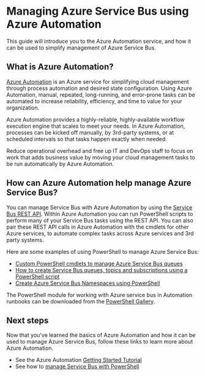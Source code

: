 <properties
    pageTitle="Manage Azure Service Bus using Azure Automation | Microsoft Azure"
    description="Learn how to use the Azure Automation service to manage Azure Service Bus."
    services="service-bus, automation"
    documentationCenter=""
    authors="mgoedtel"
    manager="jwhit"
    editor=""/>

<tags
    ms.service="service-bus"
    ms.workload="na"
    ms.tgt_pltfrm="na"
    ms.devlang="na"
    ms.topic="article"
    ms.date="07/29/2016"
    ms.author="magoedte;csand"/>

# <a name="managing-azure-service-bus-using-azure-automation"></a>Managing Azure Service Bus using Azure Automation

This guide will introduce you to the Azure Automation service, and how it can be used to simplify management of Azure Service Bus.

## <a name="what-is-azure-automation"></a>What is Azure Automation?

[Azure Automation](../automation/automation-intro.md) is an Azure service for simplifying cloud management through process automation and desired state configuration. Using Azure Automation, manual, repeated, long-running, and error-prone tasks can be automated to increase reliability, efficiency, and time to value for your organization.

Azure Automation provides a highly-reliable, highly-available workflow execution engine that scales to meet your needs. In Azure Automation, processes can be kicked off manually, by 3rd-party systems, or at scheduled intervals so that tasks happen exactly when needed.

Reduce operational overhead and free up IT and DevOps staff to focus on work that adds business value by moving your cloud management tasks to be run automatically by Azure Automation.

## <a name="how-can-azure-automation-help-manage-azure-service-bus"></a>How can Azure Automation help manage Azure Service Bus?

You can manage Service Bus with Azure Automation by using the [Service Bus REST API](https://msdn.microsoft.com/library/azure/mt639375.aspx). Within Azure Automation you can run PowerShell scripts to perform many of your Service Bus tasks using the REST API. You can also pair these REST API calls in Azure Automation with the cmdlets for other Azure services, to automate complex tasks across Azure services and 3rd party systems.

Here are some examples of using PowerShell to manage Azure Service Bus:

* [Custom PowerShell cmdlets to manage Azure Service Bus queues](https://blogs.technet.microsoft.com/uktechnet/2014/12/04/sample-of-custom-powershell-cmdlets-to-manage-azure-servicebus-queues)
* [How to create Service Bus queues, topics and subscriptions using a PowerShell script](http://blogs.msdn.com/b/paolos/archive/2014/12/02/how-to-create-a-service-bus-queues-topics-and-subscriptions-using-a-powershell-script.aspx)
* [Create Azure Service Bus Namespaces using PowerShell](http://buildazure.com/2015/09/24/create-azure-service-bus-namespaces-using-powershell-and-x-plat-cli/)

The PowerShell module for working with Azure service bus in Automation runbooks can be downloaded from the [PowerShell Gallery](https://www.powershellgallery.com/packages/AzureServiceBusCreation/1.0).


## <a name="next-steps"></a>Next steps

Now that you've learned the basics of Azure Automation and how it can be used to manage Azure Service Bus, follow these links to learn more about Azure Automation.

* See the Azure Automation [Getting Started Tutorial](../automation/automation-first-runbook-graphical.md)
* See how to [manage Service Bus with PowerShell](service-bus-powershell-how-to-provision.md)
